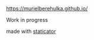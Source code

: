 https://murielberehulka.github.io/

Work in progress

made with [staticator](https://github.com/murielberehulka/staticator)
